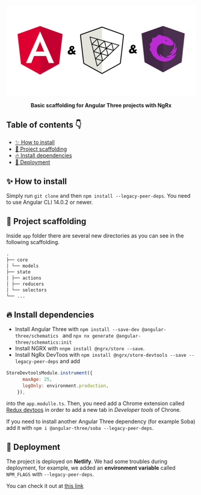 ![image](docs/images/cover.jpg)

<div align="center">
    <b>Basic scaffolding for Angular Three projects with NgRx</b>
</div>

## Table of contents 👇

- [✨ How to install](#-how-to-install)
- [🔧 Project scaffolding](#-project-scaffolding)
- [🔥 Install dependencies](#-install-dependencies)
- [🚀 Deployment](#-deployment)

## ✨ How to install

Simply run `git clone` and then `npm install --legacy-peer-deps`. You need to use Angular CLI 14.0.2 or newer.

## 🔧 Project scaffolding

Inside `app` folder there are several new directories as you can see in the following scaffolding.

```
.
├── core
│ └── models
├── state
│ ├── actions
│ ├── reducers
│ └── selectors
└── ...
```

## 🔥 Install dependencies

- Install Angular Three with `npm install --save-dev @angular-three/schematics ` and `npx nx generate @angular-three/schematics:init`
- Install NGRX with `nnpm install @ngrx/store --save`.
- Install NgRx DevToos with `npm install @ngrx/store-devtools --save --legacy-peer-deps` and add

```js
StoreDevtoolsModule.instrument({
      maxAge: 25,
      logOnly: environment.production,
    }),
```

into the `app.modulle.ts`. Then, you need add a Chrome extension called [Redux devtoos](https://chrome.google.com/webstore/detail/redux-devtools/lmhkpmbekcpmknklioeibfkpmmfibljd?hl=es) in order to add a new tab in _Developer tools_ of Chrone.

If you need to install another Angular Three dependency (for example Soba) add it with `npm i @angular-three/soba --legacy-peer-deps`.

## 🚀 Deployment

The project is deployed on **Netlify**. We had some troubles during deployment, for example, we added an **environment variable** called `NPM_FLAGS` with `--legacy-peer-deps`.

You can check it out at [this link](https://angular-ngrx-threejs.netlify.app/)
